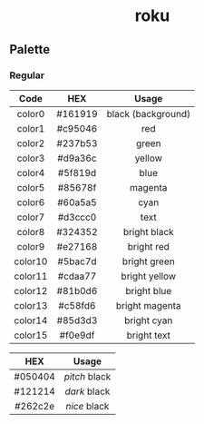 <h1 align="center">roku</h1>

## Palette

### Regular
| Code | HEX     | Usage                |
| :--: | :-----: | :------------------: |
| color0 | #161919 | black (background) |
| color1 | #c95046 | red                |
| color2 | #237b53 | green              |
| color3 | #d9a36c | yellow             |
| color4 | #5f819d | blue               |
| color5 | #85678f | magenta            |
| color6 | #60a5a5 | cyan               |
| color7 | #d3ccc0 | text               |
| color8  | #324352 | bright black     |
| color9  | #e27168 | bright red            |
| color10 | #5bac7d | bright green          |
| color11 | #cdaa77 | bright yellow         |
| color12 | #81b0d6 | bright blue           |
| color13 | #c58fd6 | bright magenta        |
| color14 | #85d3d3 | bright cyan           |
| color15 | #f0e9df | bright text           |

| HEX     | Usage             |
| :-----: | :---------------: |
| #050404 | _pitch_ black       |
| #121214 | _dark_ black        |
| #262c2e | _nice_ black        |
